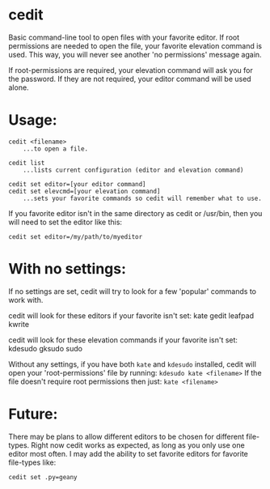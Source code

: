 cedit
=====

Basic command-line tool to open files with your favorite editor.
If root permissions are needed to open the file, your favorite elevation command
is used. This way, you will never see another 'no permissions' message again.

If root-permissions are required, your elevation command will ask you for the 
password. If they are not required, your editor command will be used alone.


Usage:
======
	
	cedit <filename>
		...to open a file.
	
	cedit list
		...lists current configuration (editor and elevation command)
		
	cedit set editor=[your editor command]
	cedit set elevcmd=[your elevation command]
		...sets your favorite commands so cedit will remember what to use.

If you favorite editor isn't in the same directory as cedit or /usr/bin, then
you will need to set the editor like this:

	cedit set editor=/my/path/to/myeditor
	
	
With no settings:
=================

If no settings are set, cedit will try to look for a few 'popular' commands to
work with. 

cedit will look for these editors if your favorite isn't set:
	kate
	gedit
	leafpad
	kwrite

cedit will look for these elevation commands if your favorite isn't set:
	kdesudo
	gksudo
	sudo

Without any settings, if you have both `kate` and `kdesudo` installed, cedit will
open your 'root-permissions' file by running: `kdesudo kate <filename>`
If the file doesn't require root permissions then just: `kate <filename>`

Future:
=======

There may be plans to allow different editors to be chosen for different file-types.
Right now cedit works as expected, as long as you only use one editor most often.
I may add the ability to set favorite editors for favorite file-types like:

	cedit set .py=geany


	
